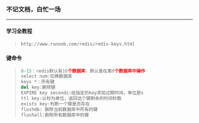### 不记文档，白忙一场

------

#### 学习全教程

> ```python
> http://www.runoob.com/redis/redis-keys.html
> ```

#### 键命令

> ```python
> 0-15：redis默认有16个数据库，默认是在第0个数据库中操作
> select num:切换数据库
> keys *：所有键
> del key:删除键
> EXPIRE key seconds:给指定的key添加过期时间，单位是s
> ttl key:以秒为单位，返回这个键剩余的时间秒数
> exists key:判断一个键是否存在
> flushdb: 删除当前数据库中所有的键
> flushall:删除所有数据库中的键
> ```